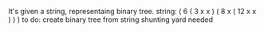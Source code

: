 It's given a string, representaing binary tree.
string: ( 6 ( 3 x x ) ( 8 x ( 12 x x ) ) )
to do: create binary tree from string
shunting yard needed
